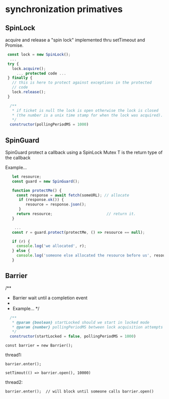 # synchronization primatives

## SpinLock

acquire and release a "spin lock" implemented thru
setTimeout and Promise.

```js
 const lock = new SpinLock();
  ...
 try {
   lock.acquire();
     ... protected code ...
 } finally {
   // this is here to protect against exceptions in the protected
   // code
   lock.release();
 }
```

```js
  /**
   * if ticket is null the lock is open otherwise the lock is closed
   * (the number is a unix time stamp for when the lock was acquired).
   */
  constructor(pollingPeriodMS = 1000)
```

## SpinGuard

 SpinGuard protect a callback using a SpinLock Mutex
 T is the return type of the callback

 Example...

```js
   let resource;
   const guard = new SpinGuard();

   function protectMe() {
     const response = await fetch(someURL); // allocate
      if (response.ok()) {
         resource = response.json();
      }
     return resource;                        // return it.
   }

    ...
   const r = guard.protect(protectMe, () => resource == null);

   if (r) {
     console.log('we allocated', r);
   } else {
     console.log('someone else allocated the resource before us', resource);
   }
```

## Barrier

/**
 * Barrier wait until a completion event
 *
 * Example...
 */

```js
  /**
   * @param {boolean} startLocked should we start in locked mode
   * @param {number} pollingPeriodMS between lock acquisition attempts
   */
  constructor(startLocked = false, pollingPeriodMS = 1000)
```

```
const barrier = new Barrier();
```

thread1:

```
barrier.enter();

setTimout(() => barrier.open(), 10000)

```

thread2:

```
barrier.enter();  // will block until someone calls barrier.open()

```

